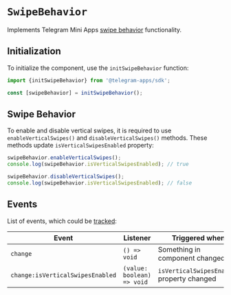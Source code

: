 # `SwipeBehavior`

Implements Telegram Mini
Apps [swipe behavior](../../../platform/swipe-behavior.md) functionality.

## Initialization

To initialize the component, use the `initSwipeBehavior` function:

```typescript
import {initSwipeBehavior} from '@telegram-apps/sdk';

const [swipeBehavior] = initSwipeBehavior();  
```

## Swipe Behavior

To enable and disable vertical swipes, it is required to use `enableVerticalSwipes()`
and `disableVerticalSwipes()` methods. These methods update `isVerticalSwipesEnabled` property:

```typescript  
swipeBehavior.enableVerticalSwipes();
console.log(swipeBehavior.isVerticalSwipesEnabled); // true  

swipeBehavior.disableVerticalSwipes();
console.log(swipeBehavior.isVerticalSwipesEnabled); // false
```

## Events

List of events, which could be [tracked](../components#events):

| Event                            | Listener                   | Triggered when                             |
|----------------------------------|----------------------------|--------------------------------------------|
| `change`                         | `() => void`               | Something in component changed             |
| `change:isVerticalSwipesEnabled` | `(value: boolean) => void` | `isVerticalSwipesEnabled` property changed |